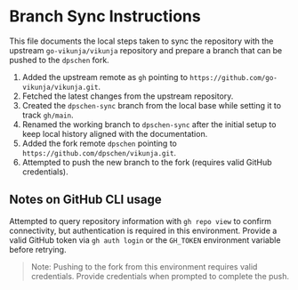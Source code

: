 # Branch Sync Instructions

This file documents the local steps taken to sync the repository with the upstream `go-vikunja/vikunja` repository and prepare a branch that can be pushed to the `dpschen` fork.

1. Added the upstream remote as `gh` pointing to `https://github.com/go-vikunja/vikunja.git`.
2. Fetched the latest changes from the upstream repository.
3. Created the `dpschen-sync` branch from the local base while setting it to track `gh/main`.
4. Renamed the working branch to `dpschen-sync` after the initial setup to keep local history aligned with the documentation.
5. Added the fork remote `dpschen` pointing to `https://github.com/dpschen/vikunja.git`.
6. Attempted to push the new branch to the fork (requires valid GitHub credentials).

## Notes on GitHub CLI usage

Attempted to query repository information with `gh repo view` to confirm connectivity, but authentication is required in this
environment. Provide a valid GitHub token via `gh auth login` or the `GH_TOKEN` environment variable before retrying.

> Note: Pushing to the fork from this environment requires valid credentials. Provide credentials when prompted to complete the push.
